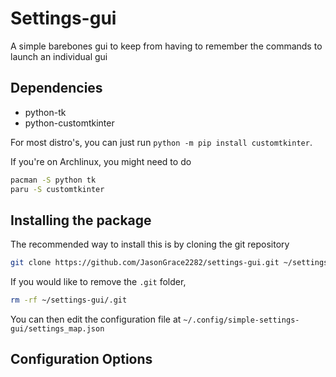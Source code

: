 # Settings-gui
A simple barebones gui to keep from having to remember the commands to launch an individual gui

## Dependencies
* python-tk
* python-customtkinter

For most distro's, you can just run ``python -m pip install customtkinter``.

If you're on Archlinux, you might need to do
```bash
pacman -S python tk
paru -S customtkinter
```
## Installing the package
The recommended way to install this is by cloning the git repository
```bash
git clone https://github.com/JasonGrace2282/settings-gui.git ~/settings-gui`
```
If you would like to remove the ``.git`` folder,
```bash
rm -rf ~/settings-gui/.git
```
You can then edit the configuration file at ``~/.config/simple-settings-gui/settings_map.json``

## Configuration Options

